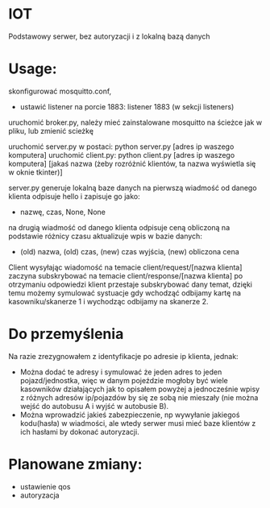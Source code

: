 # IOT

Podstawowy serwer, bez autoryzacji i z lokalną bazą danych


# Usage:

skonfigurować mosquitto.conf, 
- ustawić listener na porcie 1883: listener 1883 (w sekcji listeners)

uruchomić broker.py, należy mieć zainstalowane mosquitto na ścieżce jak w pliku, lub zmienić scieżkę

uruchomić server.py w postaci: python server.py [adres ip waszego komputera]
uruchomić client.py: python client.py [adres ip waszego komputera] [jakaś nazwa (żeby rozróżnić klientów, ta nazwa wyświetla się w oknie tkinter)]

server.py generuje lokalną baze danych
na pierwszą wiadmość od danego klienta odpisuje hello i zapisuje go jako:
- nazwę, czas, None, None

na drugią wiadmość od danego klienta odpisuje ceną obliczoną na podstawie różnicy czasu aktualizuje wpis w bazie danych:
- (old) nazwa, (old) czas, (new) czas wyjścia, (new) obliczona cena

Client wysyłając wiadomość na temacie client/request/[nazwa klienta] zaczyna subskrybować na temacie client/response/[nazwa klienta] 
po otrzymaniu odpowiedzi klient przestaje subskrybować dany temat, dzięki temu możemy symulować systuacje gdy wchodząć odbijamy kartę na kasowniku/skanerze 1
i wychodząc odbijamy na skanerze 2. 

# Do przemyślenia
Na razie zrezygnowałem z identyfikacje po adresie ip klienta, jednak:
- Można dodać te adresy i symulować że jeden adres to jeden pojazd/jednostka, więc w danym pojeździe mogłoby być wiele kasowników działających jak to opisałem powyżej a jednocześnie wpisy z różnych adresów ip/pojazdów by się ze sobą nie mieszały (nie można wejść do autobusu A i wyjść w autobusie B).
- Można wprowadzić jakieś zabezpieczenie, np wywyłanie jakiegoś kodu(hasła) w wiadmości, ale wtedy serwer musi mieć baze klientów z ich hasłami by dokonać autoryzacji.


# Planowane zmiany:
- ustawienie qos
- autoryzacja


